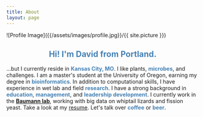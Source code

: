 ```yaml
---
title: About
layout: page
---
```

![Profile Image]({{/assets/images/profile.jpg}}/{{ site.picture }})

<h2><center><font color="#4682B4">Hi! I'm David from Portland.</font></center></h2>

...but I currently reside in <b><font color="#4682B4">Kansas City, MO</font></b>.
I like plants, <b><font color="#4682B4">microbes</font></b>, and challenges.
I am a master's student at the University of Oregon, earning my degree in <b><font color="#4682B4">bioinformatics</font></b>. 
In addition to computational skills, I have experience in wet lab and field <b><font color="#4682B4">research</font></b>.
I have a strong background in <b><font color="#4682B4">education</font></b>, <b><font color="#4682B4">management</font></b>, and <b><font color="#4682B4">leadership development</font></b>. 
I currently work in the <b><font color="#4682B4"><a href="http://baumannlab.org/">Baumann lab</a></font></b>, working with big data on whiptail lizards and fission yeast.
Take a look at my <a href="/files/ho_resume.pdf" target="_blank">resume</a>.
Let's talk over <b><font color="#4682B4">coffee</font></b> or <b><font color="#4682B4">beer</font></b>.
